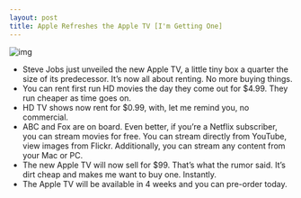 ```yaml
---
layout: post
title: Apple Refreshes the Apple TV [I'm Getting One]
---
```

![img](http://media.idownloadblog.com/wp-content/uploads/2010/09/Apple-TV-Event.jpg)
* Steve Jobs just unveiled the new Apple TV, a little tiny box a quarter the size of its predecessor. It’s now all about renting. No more buying things.
* You can rent first run HD movies the day they come out for $4.99. They run cheaper as time goes on.
* HD TV shows now rent for $0.99, with, let me remind you, no commercial.
* ABC and Fox are on board. Even better, if you’re a Netflix subscriber, you can stream movies for free. You can stream directly from YouTube, view images from Flickr. Additionally, you can stream any content from your Mac or PC.
* The new Apple TV will now sell for $99. That’s what the rumor said. It’s dirt cheap and makes me want to buy one. Instantly.
* The Apple TV will be available in 4 weeks and you can pre-order today.

